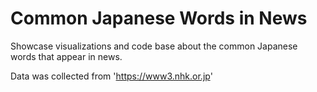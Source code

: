 # Common Japanese Words in News

Showcase visualizations and code base about the common Japanese words that appear in news.

Data was collected from 'https://www3.nhk.or.jp'